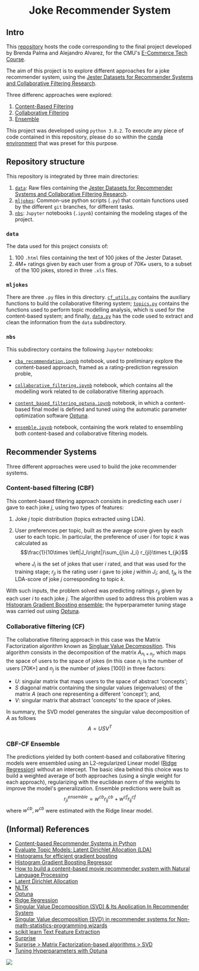 # <p align="center"> Joke Recommender System </p>

## Intro

This [repository](https://github.com/alejandroxag/heinz-95729-project/tree/main/api/ml-jokes) hosts the code corresponding to the final project developed by Brenda Palma and Alejandro Alvarez, for the CMU's [E-Commerce Tech Course](https://github.com/losandes/heinz-95729).

The aim of this project is to explore different approaches for a joke recommender system, using the [Jester Datasets for Recommender Systems and Collaborative Filtering Research](http://eigentaste.berkeley.edu/dataset/).

Three differenc approaches were explored:

1. [Content-Based Filtering](https://github.com/alejandroxag/heinz-95729-project/blob/main/api/ml-jokes/nbs/cba_recommendation.ipynb)
2. [Collaborative Filtering](https://github.com/alejandroxag/heinz-95729-project/blob/main/api/ml-jokes/nbs/collaborative_filtering.ipynb)
3. [Ensemble](https://github.com/alejandroxag/heinz-95729-project/blob/main/api/ml-jokes/nbs/ensemble.ipynb)

This project was developed using `python 3.8.2`. To execute any piece of code contained in this repository, please do so within the [conda environment](https://github.com/alejandroxag/heinz-95729-project/blob/main/api/ml-jokes/environment.yml) that was preset for this purpose.

## Repository structure

This repository is integrated by three main directories:

1. [`data`](https://github.com/alejandroxag/heinz-95729-project/tree/main/api/ml-jokes/data): Raw files containing the [Jester Datasets for Recommender Systems and Collaborative Filtering Research](http://eigentaste.berkeley.edu/dataset/).
2. [`mljokes`](https://github.com/alejandroxag/heinz-95729-project/tree/main/api/ml-jokes/mljokes): Common-use python scripts (`.py`) that contain functions used by the different `git` branches, for different tasks.
3. [`nbs`](https://github.com/alejandroxag/heinz-95729-project/tree/main/api/ml-jokes/nbs): `Jupyter` notebooks (`.ipynb`) containing the modeling stages of the project.

### `data`

The data used for this project consists of:

1. 100 `.html` files containing the text of 100 jokes of the Jester Dataset.
2. 4M+ ratings given by each user from a group of 70K+ users, to a subset of the 100 jokes, stored in three `.xls` files. 

### `mljokes`

There are three `.py` files in this directory. [`cf_utils.py`](https://github.com/alejandroxag/heinz-95729-project/blob/main/api/ml-jokes/mljokes/cf_utils.py) contains the auxiliary functions to build the collaborative filtering system; [`topics.py`](https://github.com/alejandroxag/heinz-95729-project/blob/main/api/ml-jokes/mljokes/topics.py) contains the functions used to perform topic modelling analysis, which is used for the content-based system; and finally, [`data.py`](https://github.com/alejandroxag/heinz-95729-project/blob/main/api/ml-jokes/mljokes/data.py) has the code used to extract and clean the information from the `data` subdirectory.

### `nbs`

This subdirectory contains the following `Jupyter` notebooks:

* [`cba_recommendation.ipynb`](https://github.com/alejandroxag/heinz-95729-project/blob/main/api/ml-jokes/nbs/cba_recommendation.ipynb) notebook, used to preliminary explore the content-based approach, framed as a rating-prediction regression proble,

* [`collaborative_filtering.ipynb`](https://github.com/alejandroxag/heinz-95729-project/blob/main/api/ml-jokes/nbs/collaborative_filtering.ipynb) notebook, which contains all the modelling work related to de collaborative filtering approach.

* [`content_based_filtering_optuna.ipynb`](https://github.com/alejandroxag/heinz-95729-project/blob/main/api/ml-jokes/nbs/content_based_filtering_optuna.ipynb) notebook, in which a content-based final model is defined and tuned using the automatic parameter optimization software [Optuna](https://optuna.org/).

* [`ensemble.ipynb`](https://github.com/alejandroxag/heinz-95729-project/blob/main/api/ml-jokes/nbs/ensemble.ipynb) notebook, containing the work related to ensembling both content-based and collaborative filtering models.

## Recommender Systems

Three different approaches were used to build the joke recommender systems.

### Content-based filtering (CBF)

This content-based filtering approach consists in predicting each user $i$ gave to each joke $j$, using two types of features:

1. Joke $j$ topic distribution (topics extracted using LDA).
2. User preferences per topic, built as the average score given by each user to each topic. In particular, the preference of user $i$ for topic $k$ was calculated as 
   $$\frac{1}{10\times \left|J_i\right|}\sum_{j\in J_i} r_{ji}\times t_{jk}$$

   where $J_i$ is the set of jokes that user $i$ rated, and that was used for the training stage; $r_{ji}$ is the rating user $i$ gave to joke $j$ within $J_i$; and, $t_{jk}$ is the LDA-score of joke $j$ corresponding to topic $k$.

With such inputs, the problem solved was predicting raitings $r_{ij}$ given by each user $i$ to each joke $j$. The algorithm used to address this problem was a [Histogram Gradient Boosting ensemble](https://scikit-learn.org/stable/modules/generated/sklearn.ensemble.HistGradientBoostingRegressor.html); the hyperparameter tuning stage was carried out using [Optuna](https://optuna.org/).

### Collaborative filtering (CF)

The collaborative filtering approach in this case was the Matrix Factorization algorithm known as [Singluar Value Decomposition](https://en.wikipedia.org/wiki/Singular_value_decomposition). This algorithm consists in the decomposition of the matrix $A_{n_i\times n_j}$, which maps the space of users to the space of jokes (in this case $n_i$ is the number of users [70K+] and $n_j$ is the number of jokes [100]) in three factors:

* $U$: singular matrix that maps users to the space of abstract 'concepts';
* $S$  diagonal matrix containing the singular values (eigenvalues) of the matrix $A$ (each one representing a different 'concept'); and,
* $V$: singular matrix that abstract 'concepts' to the space of jokes.

In summary, the SVD model generates the singular value decomposition of $A$ as follows 
    $$A=USV^T$$

### CBF-CF Ensemble

The predictions yielded by both content-based and collaborative filtering models were ensembled using an L2-regularized Linear model ([Ridge Regression](https://scikit-learn.org/stable/modules/generated/sklearn.linear_model.Ridge.html)) without an intercept. The basic idea behind this choice was to build a weighted average of both approaches (using a single weight for each approach), regularizing with the euclidean norm of the weights to improve the model's generalization. Ensemble predictions were built as
    $$r^{ensemble}_{ji} = w^{cb}r^{cb}_{ij} + w^{cf}r^{cf}_{ij}$$
    where $w^{cb}, w^{cb}$ were estimated with the Ridge linear model.

## (Informal) References

* [Content-based Recommender Systems in Python](https://medium.com/analytics-vidhya/content-based-recommender-systems-in-python-2b330e01eb80)
* [Evaluate Topic Models: Latent Dirichlet Allocation (LDA)](https://towardsdatascience.com/evaluate-topic-model-in-python-latent-dirichlet-allocation-lda-7d57484bb5d0)
* [Histograms for efficient gradient boosting](https://robotenique.github.io/posts/gbm-histogram/)
* [Histogram Gradient Boosting Regressor](https://scikit-learn.org/stable/modules/generated/sklearn.ensemble.HistGradientBoostingRegressor.html)
* [How to build a content-based movie recommender system with Natural Language Processing](https://towardsdatascience.com/how-to-build-from-scratch-a-content-based-movie-recommender-with-natural-language-processing-25ad400eb243)
* [Latent Dirichlet Allocation](https://scikit-learn.org/stable/modules/generated/sklearn.decomposition.LatentDirichletAllocation.html)
* [NLTK](https://www.nltk.org/)
* [Optuna](https://optuna.org/)
* [Ridge Regression](https://scikit-learn.org/stable/modules/generated/sklearn.linear_model.Ridge.html)
* [Singular Value Decomposition (SVD) & Its Application In Recommender System](https://surprise.readthedocs.io/en/stable/matrix_factorization.html#surprise.prediction_algorithms.matrix_factorization.SVD)
* [Singular Value decomposition (SVD) in recommender systems for Non-math-statistics-programming wizards](https://medium.com/@m_n_malaeb/singular-value-decomposition-svd-in-recommender-systems-for-non-math-statistics-programming-4a622de653e9)
* [scikit learn Text Feature Extraction](https://scikit-learn.org/stable/modules/generated/sklearn.decomposition.LatentDirichletAllocation.html)
* [Surprise](http://surpriselib.com/)
* [Surprise > Matrix Factorization-based algorithms > SVD](https://surprise.readthedocs.io/en/stable/matrix_factorization.html#surprise.prediction_algorithms.matrix_factorization.SVD)
* [Tuning Hyperparameters with Optuna](https://towardsdatascience.com/tuning-hyperparameters-with-optuna-af342facc549)


<img src="https://render.githubusercontent.com/render/math?math=e^{i \pi} = -1">
